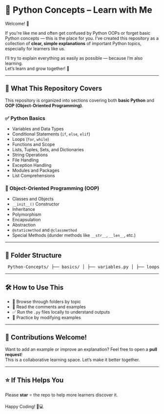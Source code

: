 # 🐍 Python Concepts – Learn with Me

Welcome! 👋

If you're like me and often get confused by Python OOPs or forget basic Python concepts — this is the place for you. I've created this repository as a collection of **clear, simple explanations** of important Python topics, especially for learners like us.

I’ll try to explain everything as easily as possible — because I’m also learning.  
Let’s learn and grow together! 🚀

---

## 📘 What This Repository Covers

This repository is organized into sections covering both **basic Python** and **OOP (Object-Oriented Programming)**.

### ✅ Python Basics

- Variables and Data Types
- Conditional Statements (`if`, `else`, `elif`)
- Loops (`for`, `while`)
- Functions and Scope
- Lists, Tuples, Sets, and Dictionaries
- String Operations
- File Handling
- Exception Handling
- Modules and Packages
- List Comprehensions

### 🧱 Object-Oriented Programming (OOP)

- Classes and Objects
- `__init__()` Constructor
- Inheritance
- Polymorphism
- Encapsulation
- Abstraction
- `@staticmethod` and `@classmethod`
- Special Methods (dunder methods like `__str__`, `__len__`, etc.)

---

## 📂 Folder Structure

<pre> Python-Concepts/ ├── basics/ │ ├── variables.py │ ├── loops.py │ ├── functions.py │ └── ... │ ├── oop/ │ ├── class_objects.py │ ├── inheritance.py │ └── ... │ └── README.md </pre>
---

## 🛠 How to Use This

- 📁 Browse through folders by topic
- 🧠 Read the comments and examples
- ✅ Run the `.py` files locally to understand outputs
- 🔁 Practice by modifying examples

---

## 🤝 Contributions Welcome!

Want to add an example or improve an explanation? Feel free to open a **pull request**!  
This is a collaborative learning space. Let’s make it better together.

---

## ⭐ If This Helps You

Please **star** ⭐ the repo to help more learners discover it.

Happy Coding! 🧠💻
